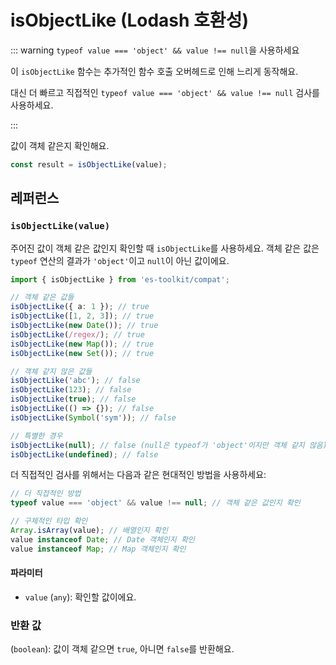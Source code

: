 # isObjectLike (Lodash 호환성)

::: warning `typeof value === 'object' && value !== null`을 사용하세요

이 `isObjectLike` 함수는 추가적인 함수 호출 오버헤드로 인해 느리게 동작해요.

대신 더 빠르고 직접적인 `typeof value === 'object' && value !== null` 검사를 사용하세요.

:::

값이 객체 같은지 확인해요.

```typescript
const result = isObjectLike(value);
```

## 레퍼런스

### `isObjectLike(value)`

주어진 값이 객체 같은 값인지 확인할 때 `isObjectLike`를 사용하세요. 객체 같은 값은 `typeof` 연산의 결과가 `'object'`이고 `null`이 아닌 값이에요.

```typescript
import { isObjectLike } from 'es-toolkit/compat';

// 객체 같은 값들
isObjectLike({ a: 1 }); // true
isObjectLike([1, 2, 3]); // true
isObjectLike(new Date()); // true
isObjectLike(/regex/); // true
isObjectLike(new Map()); // true
isObjectLike(new Set()); // true

// 객체 같지 않은 값들
isObjectLike('abc'); // false
isObjectLike(123); // false
isObjectLike(true); // false
isObjectLike(() => {}); // false
isObjectLike(Symbol('sym')); // false

// 특별한 경우
isObjectLike(null); // false (null은 typeof가 'object'이지만 객체 같지 않음)
isObjectLike(undefined); // false
```

더 직접적인 검사를 위해서는 다음과 같은 현대적인 방법을 사용하세요:

```typescript
// 더 직접적인 방법
typeof value === 'object' && value !== null; // 객체 같은 값인지 확인

// 구체적인 타입 확인
Array.isArray(value); // 배열인지 확인
value instanceof Date; // Date 객체인지 확인
value instanceof Map; // Map 객체인지 확인
```

#### 파라미터

- `value` (`any`): 확인할 값이에요.

### 반환 값

(`boolean`): 값이 객체 같으면 `true`, 아니면 `false`를 반환해요.